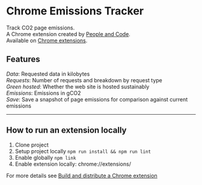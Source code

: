 # Chrome Emissions Tracker

Track CO2 page emissions.  
A Chrome extension created by [People and Code](https://people-and-code.com/).  
Available on [Chrome extensions](https://chromewebstore.google.com/detail/emissions-tracker-by-peop/oohfmmceifiepdohjhfhdpioipiagmpg).

## Features

_Data_: Requested data in kilobytes  
_Requests_: Number of requests and breakdown by request type  
_Green hosted_: Whether the web site is hosted sustainably  
_Emissions_: Emissions in gCO2  
_Save_: Save a snapshot of page emissions for comparison against current emissions

---

## How to run an extension locally

1. Clone project
2. Setup project locally `npm run install && npm run lint`
3. Enable globally `npm link`
4. Enable extension locally: chrome://extensions/

For more details see [Build and distribute a Chrome extension](https://p-n-c.github.io/website/how-to/build-and-distribute-a-chrome-extension.html)
